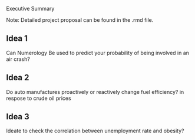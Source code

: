 Executive Summary


Note: Detailed project proposal can be found in the .rmd file.  
## Idea 1
Can Numerology Be used to predict your probability of being involved in an air crash?
## Idea 2
Do auto manufactures proactively or reactively change fuel efficiency? in respose to crude oil prices
## Idea 3
Ideate to check the correlation between unemployment rate and obesity?
